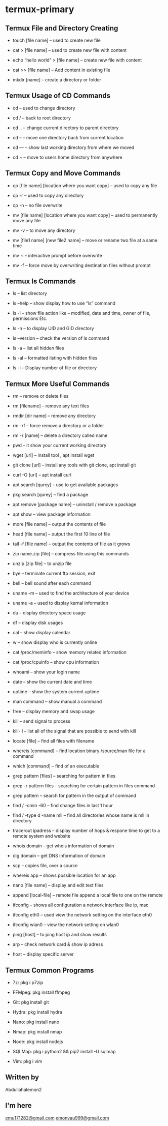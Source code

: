 # termux-primary

## Termux File and Directory Creating
* touch [file name] – used to create new file

* cat > [file name] – used to create new file with content

* echo “hello world” > [file name] – create new file with content

* cat >> [file name] – Add content in existing file

* mkdir [name] – create a directory or folder


## Termux Usage of CD Commands

* cd – used to change directory

* cd / – back to root directory

* cd .. – change current directory to parent directory

* cd – – move one directory back from current location

* cd — – show last working directory from where we moved

* cd ~ – move to users home directory from anywhere


## Termux Copy and Move Commands

* cp [file name] [location where you want copy] – used to copy any file

* cp -r – used to copy any directory

* cp -n – no file overwrite

* mv [file name] [location where you want copy] – used to permanently move any file

* mv -v – to move any directory

* mv [file1 name] [new file2 name] – move or rename two file at a same time

* mv -i – interactive prompt before overwrite

* mv -f – force move by overwriting destination files without prompt


## Termux ls Commands

* ls – list directory

* ls –help – show display how to use “ls” command

* ls -l – show file action like – modified, date and time, owner of file, permissions Etc.

* ls -n – to display UID and GID directory

* ls –version – check the version of ls command

* ls -a – list all hidden files

* ls -al – formatted listing with hidden files

* ls -i – Display number of file or directory


## Termux More Useful Commands

* rm – remove or delete files

* rm [filename] – remove any text files

* rmdir [dir name] – remove any directory

* rm -rf – force remove a directory or a folder

* rm -r [name] – delete a directory called name

* pwd – it show your current working directory

* wget [url] – install tool , apt install wget

* git clone [url] – install any tools with git clone, apt install git

* curl -O [url] – apt install curl

* apt search [qurey] – use to get available packages

* pkg search [qurey] – find a package

* apt remove [package name] – uninstall / remove a package

* apt show – view package information

* more [file name] – output the contents of file

* head [file name] – output the first 10 line of file

* tail -f [file name] – output the contents of file as it grows

* zip name.zip [file] – compress file using this commands

* unzip [zip file] – to unzip file

* bye – terminate current ftp session, exit

* bell – bell sound after each command

* uname -m – used to find the architecture of your device

* uname -a – used to display kernal information

* du – display directory space usage

* df – display disk usages

* cal – show display calendar

* w – show display who is currently online

* cat /proc/meminfo – show memory related information

* cat /proc/cpuinfo – show cpu information

* whoami – show your login name

* date – show the current date and time

* uptime – show the system current uptime

* man command – show manual a command

* free – display memory and swap usage

* kill – send signal to process

* kill- l – list all of the signal that are possible to send with kill

* locate [file] – find all files with filename

* whereis [command] – find location binary /source/man file for a command

* which [command] – find of an executable

* grep pattern [files] – searching for pattern in files

* grep -r pattern files – searching for certain pattern in files
command 

* grep pattern – search for pattern in the output of command

* find / -cmin -60 – find change files in last 1 hour

* find / -type d -name mll – find all directories whose name is mll in directory

* tracerout ipadress – display number of hops & respone time to get to a remote system and website

* whois domain – get whois information of domain

* dig domain – get DNS information of domain

* scp – copies file, over a source

* whereis app – shows possible location for an app

* nano [file name] – display and edit text files

* append [local-file] – remote file append a local file to one on the remote

* ifconfig – shows all configuration a network interface like ip, mac

* ifconfig eth0 – used view the network setting on the interface eth0

* ifconfig wlan0 – view the network setting on wlan0

* ping [host] – to ping host ip and show results

* arp – check network card & show ip adress

* host – display specific server

## Termux Common Programs

* 7z: pkg i p7zip

* FFMpeg: pkg install ffmpeg

* Git: pkg install git

* Hydra: pkg install hydra

* Nano: pkg install nano

* Nmap: pkg install nmap

* Node: pkg install nodejs

* SQLMap: pkg i python2 && pip2 install -U sqlmap

* Vim: pkg i vim

## Written by
Abdullahalemon2


## I'm here
emu171282@gmail.com
emonvau999@gmail.com

